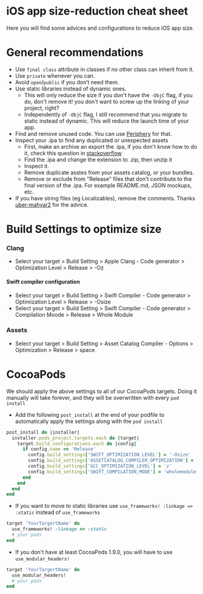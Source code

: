 # iOS app size-reduction cheat sheet
Here you will find some advices and configurations to reduce iOS app size.

# General recommendations
- Use `final class` attribute in classes if no other class can inherit from it.
- Use `private` whenever you can.
- Avoid `open`/`public` if you don’t need them.
- Use static libraries instead of dynamic ones. 
    -  This will only reduce the size if you don't have the `-ObjC` flag, if you do, don't remove it! you don't want to screw up the linking of your project, right?
    -  Independently of `-ObjC` flag, I still recommend that you migrate to static instead of dynamic. This will reduce the launch time of your app.
- Find and remove unused code. You can use [Periphery](https://github.com/peripheryapp/periphery) for that.
- Inspect your .ipa to find any duplicated or unexpected assets
    - First, make an archive an export the .ipa, if you don't know how to do it, check this question in [stackoverflow](https://stackoverflow.com/questions/5499125/how-to-create-ipa-file-using-xcode)
    - Find the .ipa and change the extension to .zip, then unzip it
    - Inspect it.
    - Remove duplicate asstes from your assets catalog, or your bundles.
    - Remove or exclude from "Release" files that don't contribute to the final version of the .ipa. For example README.md, JSON mockups, etc.
- If you have string files (eg Localizables), remove the comments. Thanks [uber-mahyar2](https://github.com/uber-mahyar2) for the advice.

# Build Settings to optimize size
### Clang
- Select your target > Build Setting > Apple Clang - Code generator > Optimization Level > Release > -Oz 

#### Swift compiler configuration

- Select your target > Build Setting > Swift Compiler - Code generator > Optimization Level > Release > -Osize 
- Select your target > Build Setting > Swift Compiler - Code generator > Compilation Moode > Release > Whole Module

### Assets

- Select your target > Build Setting > Asset Catalog Compiler - Options > Optimization > Release > space 

# CocoaPods
We should apply the above settings to all of our CocoaPods targets. Doing it manually will take forever, and they will be overwritten with every `pod install`

- Add the following `post_install` at the end of your podfile to automatically apply the settings along with the `pod install`

```ruby
post_install do |installer|
  installer.pods_project.targets.each do |target|
    target.build_configurations.each do |config|
      if config.name == 'Release'
        config.build_settings['SWIFT_OPTIMIZATION_LEVEL'] = '-Osize'
        config.build_settings['ASSETCATALOG_COMPILER_OPTIMIZATION'] = 'space'
        config.build_settings['GCC_OPTIMIZATION_LEVEL'] = 'z'
        config.build_settings['SWIFT_COMPILATION_MODE'] = 'wholemodule'
      end
    end
  end
end
```
- If you want to move to static libraries use `use_frameworks! :linkage => :static` instead of `use_frameworks`

```ruby
target 'YourTargertName' do
  use_frameworks! :linkage => :static
  # your pods
end
```

- If you don't have at least CocoaPods 1.9.0, you will have to use `use_modular_headers!`
```ruby
target 'YourTargertName' do
  use_modular_headers!
  # your pods
end
```
